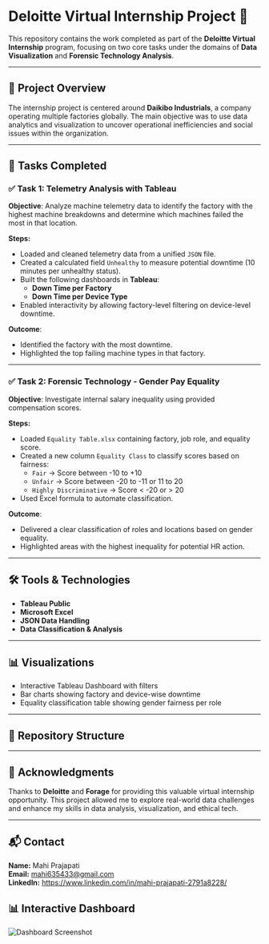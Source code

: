 # Deloitte Virtual Internship Project 🚀

This repository contains the work completed as part of the **Deloitte Virtual Internship** program, focusing on two core tasks under the domains of **Data Visualization** and **Forensic Technology Analysis**.

---

## 📁 Project Overview

The internship project is centered around **Daikibo Industrials**, a company operating multiple factories globally. The main objective was to use data analytics and visualization to uncover operational inefficiencies and social issues within the organization.

---

## 📌 Tasks Completed

### ✅ **Task 1: Telemetry Analysis with Tableau**

**Objective**: Analyze machine telemetry data to identify the factory with the highest machine breakdowns and determine which machines failed the most in that location.

**Steps:**
- Loaded and cleaned telemetry data from a unified `JSON` file.
- Created a calculated field `Unhealthy` to measure potential downtime (10 minutes per unhealthy status).
- Built the following dashboards in **Tableau**:
  - **Down Time per Factory**
  - **Down Time per Device Type**
- Enabled interactivity by allowing factory-level filtering on device-level downtime.

**Outcome**:
- Identified the factory with the most downtime.
- Highlighted the top failing machine types in that factory.

---

### ✅ **Task 2: Forensic Technology - Gender Pay Equality**

**Objective**: Investigate internal salary inequality using provided compensation scores.

**Steps:**
- Loaded `Equality Table.xlsx` containing factory, job role, and equality score.
- Created a new column `Equality Class` to classify scores based on fairness:
  - `Fair` → Score between -10 to +10
  - `Unfair` → Score between -20 to -11 or 11 to 20
  - `Highly Discriminative` → Score < -20 or > 20
- Used Excel formula to automate classification.

**Outcome**:
- Delivered a clear classification of roles and locations based on gender equality.
- Highlighted areas with the highest inequality for potential HR action.

---

## 🛠️ Tools & Technologies

- **Tableau Public**
- **Microsoft Excel**
- **JSON Data Handling**
- **Data Classification & Analysis**

---

## 📊 Visualizations

- Interactive Tableau Dashboard with filters
- Bar charts showing factory and device-wise downtime
- Equality classification table showing gender fairness per role

---

## 📁 Repository Structure

---

## 🙌 Acknowledgments

Thanks to **Deloitte** and **Forage** for providing this valuable virtual internship opportunity. This project allowed me to explore real-world data challenges and enhance my skills in data analysis, visualization, and ethical tech.

---

## 📬 Contact

**Name:** Mahi Prajapati  
**Email:** mahi635433@gmail.com  
**LinkedIn:** https://www.linkedin.com/in/mahi-prajapati-2791a8228/

## 📊 Interactive Dashboard
![Dashboard Screenshot](<img width="1307" height="741" alt="task-1(1)" src="https://github.com/user-attachments/assets/dc9e1fd1-a1ba-486b-bb1a-ab74bf8d4c06" />
)



